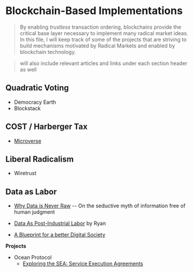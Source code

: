 # Blockchain-Based Implementations
> By enabling *trustless* transaction ordering, blockchains provide the critical base layer necessary to implement many radical market ideas. In this file, I will keep track of some of the projects that are striving to build mechanisms motivated by Radical Markets and enabled by blockchain technology.

> will also include relevant articles and links under each section header as well

## Quadratic Voting

* Democracy Earth
* Blockstack

## COST / Harberger Tax

* [Microverse](http://www.microversegame.com/rules)

## Liberal Radicalism

* Wiretrust

## Data as Labor

* [Why Data is Never Raw](https://www.thenewatlantis.com/publications/why-data-is-never-raw) -- On the seductive myth of information free of human judgment

* [Data As Post-Industrial Labor](https://radicalxchange.org/blog/posts/2019-1-5-ydij2t/) by Ryan

* [A Blueprint for a better Digital Society](https://hbr.org/2018/09/a-blueprint-for-a-better-digital-society)

**Projects**
* Ocean Protocol
    * [Exploring the SEA: Service Execution Agreements](https://blog.oceanprotocol.com/exploring-the-sea-service-execution-agreements-65f7523d85e2)
